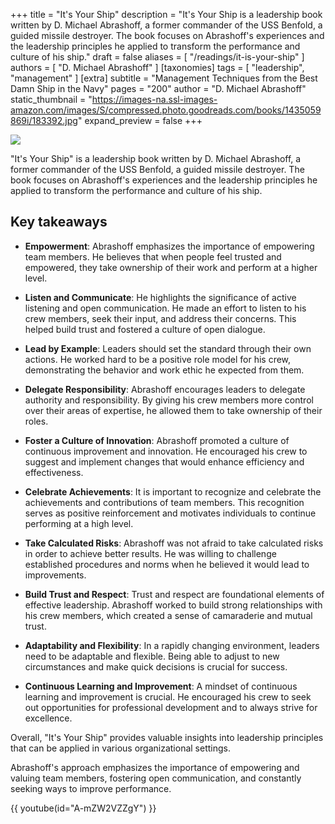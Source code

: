 +++
title = "It's Your Ship"
description = "It's Your Ship is a leadership book written by D. Michael Abrashoff, a former commander of the USS Benfold, a guided missile destroyer. The book focuses on Abrashoff's experiences and the leadership principles he applied to transform the performance and culture of his ship."
draft = false
aliases = [ "/readings/it-is-your-ship" ]
authors = [ "D. Michael Abrashoff" ]
[taxonomies]
tags = [ "leadership", "management" ]
[extra]
subtitle = "Management Techniques from the Best Damn Ship in the Navy"
pages = "200"
author = "D. Michael Abrashoff"
static_thumbnail = "https://images-na.ssl-images-amazon.com/images/S/compressed.photo.goodreads.com/books/1435059869i/183392.jpg"
expand_preview = false
+++

<img border="0" src="https://images-na.ssl-images-amazon.com/images/S/compressed.photo.goodreads.com/books/1435059869i/183392.jpg" >

<!-- more -->

"It's Your Ship" is a leadership book written by D. Michael Abrashoff, a former commander of the USS Benfold, a guided missile destroyer. The book focuses on Abrashoff's experiences and the leadership principles he applied to transform the performance and culture of his ship.

## Key takeaways

- **Empowerment**: Abrashoff emphasizes the importance of empowering team members. He believes that when people feel trusted and empowered, they take ownership of their work and perform at a higher level.

- **Listen and Communicate**: He highlights the significance of active listening and open communication. He made an effort to listen to his crew members, seek their input, and address their concerns. This helped build trust and fostered a culture of open dialogue.

- **Lead by Example**: Leaders should set the standard through their own actions. He worked hard to be a positive role model for his crew, demonstrating the behavior and work ethic he expected from them.

- **Delegate Responsibility**: Abrashoff encourages leaders to delegate authority and responsibility. By giving his crew members more control over their areas of expertise, he allowed them to take ownership of their roles.

- **Foster a Culture of Innovation**: Abrashoff promoted a culture of continuous improvement and innovation. He encouraged his crew to suggest and implement changes that would enhance efficiency and effectiveness.

- **Celebrate Achievements**: It is important to recognize and celebrate the achievements and contributions of team members. This recognition serves as positive reinforcement and motivates individuals to continue performing at a high level.

- **Take Calculated Risks**: Abrashoff was not afraid to take calculated risks in order to achieve better results. He was willing to challenge established procedures and norms when he believed it would lead to improvements.

- **Build Trust and Respect**: Trust and respect are foundational elements of effective leadership. Abrashoff worked to build strong relationships with his crew members, which created a sense of camaraderie and mutual trust.

- **Adaptability and Flexibility**: In a rapidly changing environment, leaders need to be adaptable and flexible. Being able to adjust to new circumstances and make quick decisions is crucial for success.

- **Continuous Learning and Improvement**: A mindset of continuous learning and improvement is crucial. He encouraged his crew to seek out opportunities for professional development and to always strive for excellence.

Overall, "It's Your Ship" provides valuable insights into leadership principles that can be applied in various organizational settings.

Abrashoff's approach emphasizes the importance of empowering and valuing team members, fostering open communication, and constantly seeking ways to improve performance.

{{ youtube(id="A-mZW2VZZgY") }}
